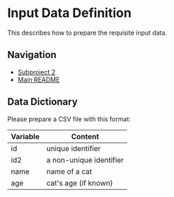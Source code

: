 # Input Data Definition

This describes how to prepare the requisite input data.

## Navigation

* [Subproject 2](README.md)
* [Main README](../README.md)

## Data Dictionary

Please prepare a CSV file with this format:

| Variable | Content                 |
|----------|-------------------------|
| id       | unique identifier       |
| id2      | a non-unique identifier |
| name     | name of a cat           |
| age      | cat's age (if known)    |